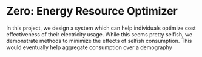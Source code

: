# Zero: Energy Resource Optimizer

In this project, we design a system which can help individuals optimize cost effectiveness of their electricity usage. While this seems pretty selfish, we demonstrate methods to minimize the effects of selfish consumption. This would eventually help aggregate consumption over a demography
